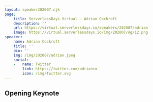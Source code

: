 ```yaml
---
layout: speaker202007.njk
page:
    title: ServerlessDays Virtual - Adrian Cockroft
    description: ''
    url: https://virtual.serverlessdays.io/speakers/202007/adrian
    image: https://virtual.serverlessdays.io/img/202007/og/12.png
speaker:
    name: Adrian Cockroft
    title: ''
    bio: ''
    img: /img/202007/adrian.jpeg
    social:
    -   name: Twitter
        link: https://twitter.com/adrianco
        icon: /img/Twitter.svg
---
```



## Opening Keynote

